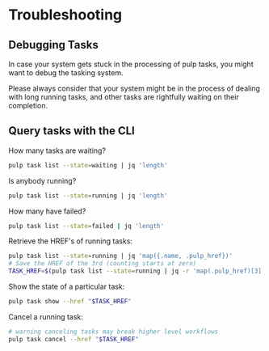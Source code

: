 # Troubleshooting



## Debugging Tasks

In case your system gets stuck in the processing of pulp tasks, you might want to debug the tasking system.

Please always consider that your system might be in the process of dealing with long running tasks, and other tasks are rightfully waiting on their completion.

## Query tasks with the CLI

How many tasks are waiting?

```bash
pulp task list --state=waiting | jq 'length'
```

Is anybody running?

```bash
pulp task list --state=running | jq 'length'
```

How many have failed?

```bash
pulp task list --state=failed | jq 'length'
```

Retrieve the HREF's of running tasks:

```bash
pulp task list --state=running | jq 'map({.name, .pulp_href})'
# Save the HREF of the 3rd (counting starts at zero)
TASK_HREF=$(pulp task list --state=running | jq -r 'map(.pulp_href)[3]')
```

Show the state of a particular task:

```bash
pulp task show --href "$TASK_HREF"
```

Cancel a running task:

```bash
# warning canceling tasks may break higher level workflows
pulp task cancel --href "$TASK_HREF"
```

